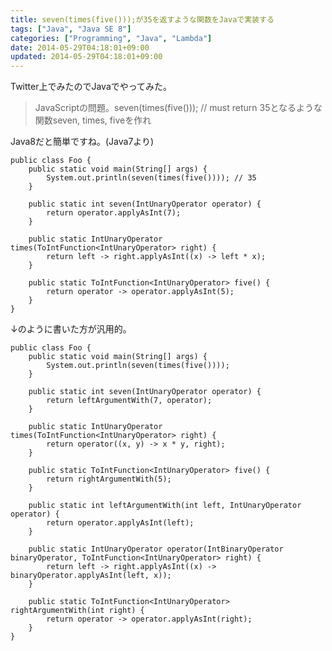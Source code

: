 ```yaml
---
title: seven(times(five()));が35を返すような関数をJavaで実装する
tags: ["Java", "Java SE 8"]
categories: ["Programming", "Java", "Lambda"]
date: 2014-05-29T04:18:01+09:00
updated: 2014-05-29T04:18:01+09:00
---
```


Twitter上でみたのでJavaでやってみた。

> JavaScriptの問題。seven(times(five())); // must return 35となるような関数seven, times, fiveを作れ

Java8だと簡単ですね。(Java7より)

    public class Foo {
        public static void main(String[] args) {
            System.out.println(seven(times(five()))); // 35
        }
    
        public static int seven(IntUnaryOperator operator) {
            return operator.applyAsInt(7);
        }
    
        public static IntUnaryOperator times(ToIntFunction<IntUnaryOperator> right) {
            return left -> right.applyAsInt((x) -> left * x);
        }
    
        public static ToIntFunction<IntUnaryOperator> five() {
            return operator -> operator.applyAsInt(5);
        }
    }


↓のように書いた方が汎用的。

    public class Foo {
        public static void main(String[] args) {
            System.out.println(seven(times(five())));
        }
    
        public static int seven(IntUnaryOperator operator) {
            return leftArgumentWith(7, operator);
        }
    
        public static IntUnaryOperator times(ToIntFunction<IntUnaryOperator> right) {
            return operator((x, y) -> x * y, right);
        }
    
        public static ToIntFunction<IntUnaryOperator> five() {
            return rightArgumentWith(5);
        }
    
        public static int leftArgumentWith(int left, IntUnaryOperator operator) {
            return operator.applyAsInt(left);
        }
    
        public static IntUnaryOperator operator(IntBinaryOperator binaryOperator, ToIntFunction<IntUnaryOperator> right) {
            return left -> right.applyAsInt((x) -> binaryOperator.applyAsInt(left, x));
        }
    
        public static ToIntFunction<IntUnaryOperator> rightArgumentWith(int right) {
            return operator -> operator.applyAsInt(right);
        }
    }

